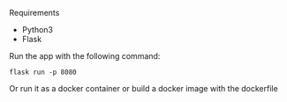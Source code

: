Requirements

- Python3
- Flask

Run the app with the following command:
  
`flask run -p 8080`

Or run it as a docker container or build a docker image with the dockerfile
